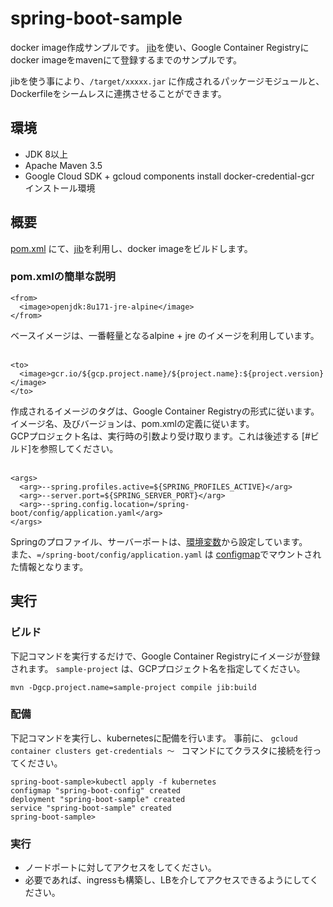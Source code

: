 # spring-boot-sample

docker image作成サンプルです。
[jib](https://github.com/GoogleContainerTools/jib/tree/master/jib-maven-plugin)を使い、Google Container Registryに
docker imageをmavenにて登録するまでのサンプルです。

jibを使う事により、`/target/xxxxx.jar` に作成されるパッケージモジュールと、
Dockerfileをシームレスに連携させることができます。

## 環境

- JDK 8以上
- Apache Maven 3.5
- Google Cloud SDK + gcloud components install docker-credential-gcr インストール環境

## 概要

[pom.xml](pom.xml#L56-L78) にて、[jib](https://github.com/GoogleContainerTools/jib)を利用し、docker imageをビルドします。

### pom.xmlの簡単な説明

```
<from>
  <image>openjdk:8u171-jre-alpine</image>
</from>
```
ベースイメージは、一番軽量となるalpine + jre のイメージを利用しています。
<br>
<br>
```
<to>
  <image>gcr.io/${gcp.project.name}/${project.name}:${project.version}</image>
</to>
```
作成されるイメージのタグは、Google Container Registryの形式に従います。  
イメージ名、及びバージョンは、pom.xmlの定義に従います。  
GCPプロジェクト名は、実行時の引数より受け取ります。これは後述する [#ビルド]を参照してください。
<br>
<br>
```
<args>
  <arg>--spring.profiles.active=${SPRING_PROFILES_ACTIVE}</arg>
  <arg>--server.port=${SPRING_SERVER_PORT}</arg>
  <arg>--spring.config.location=/spring-boot/config/application.yaml</arg>
</args>
```
Springのプロファイル、サーバーポートは、[環境変数](kubernetes/020_deployments.yml#L49-L54)から設定しています。<br>
また、`=/spring-boot/config/application.yaml` は [configmap](kubernetes/010_configmap.yaml)でマウントされた情報となります。

## 実行

### ビルド
下記コマンドを実行するだけで、Google Container Registryにイメージが登録されます。
`sample-project` は、GCPプロジェクト名を指定してください。

```
mvn -Dgcp.project.name=sample-project compile jib:build
```

### 配備
下記コマンドを実行し、kubernetesに配備を行います。
事前に、 `gcloud container clusters get-credentials ～ ` コマンドにてクラスタに接続を行ってください。

```
spring-boot-sample>kubectl apply -f kubernetes
configmap "spring-boot-config" created
deployment "spring-boot-sample" created
service "spring-boot-sample" created
spring-boot-sample>
```

### 実行

 - ノードポートに対してアクセスをしてください。
 - 必要であれば、ingressも構築し、LBを介してアクセスできるようにしてください。

